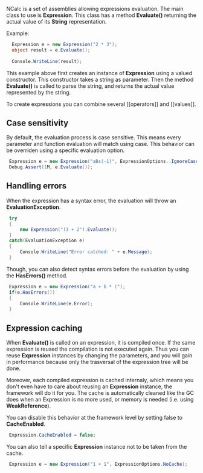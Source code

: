 NCalc is a set of assemblies allowing expressions evaluation. The main class to use is **Expression**.
This class has a method **Evaluate()** returning the actual value of its **String** representation.

Example:

```c#
  Expression e = new Expression("2 * 3");
  object result = e.Evaluate();
  
  Console.WriteLine(result);
```
This example above first creates an instance of **Expression** using a valued constructor. This constructor takes a string as parameter.
Then the method **Evaluate()** is called to parse the string, and returns the actual value represented by the string.

To create expressions you can combine several [[operators]] and [[values]].

## Case sensitivity

By default, the evaluation process is case sensitive. This means every parameter and function evaluation will match using case. This behavior can be overriden using a specific evaluation option.

```c#
 Expression e = new Expression("aBs(-1)", ExpressionOptions..IgnoreCase)
 Debug.Assert(1M, e.Evaluate());
```

## Handling errors

When the expression has a syntax error, the evaluation will throw an **EvaluationException**.

```c#
 try
 {
     new Expression("(3 + 2").Evaluate();
 }
 catch(EvaluationException e)
 {
     Console.WriteLine("Error catched: " + e.Message);
 }
```

Though, you can also detect syntax errors before the evaluation by using the **HasErrors()** method.

```c#
 Expression e = new Expression("a + b * (");
 if(e.HasErrors())
 {
     Console.WriteLine(e.Error);
 }
```

## Expression caching

When **Evaluate()** is called on an expression, it is compiled once. If the same expression is reused the compilation is not executed again. Thus you can reuse **Expression** instances by changing the parameters, and you will gain in performance because only the trasversal of the expression tree will be done.

Moreover, each compiled expression is cached internaly, which means you don't even have to care about reusing an **Expression** instance, the framework will do it for you. The cache is automatically cleaned like the GC does when an Expression is no more used, or memory is needed (i.e. using **WeakReference**). 

You can disable this behavior at the framework level by setting false to **CacheEnabled**.

```c#
 Expression.CacheEnabled = false;
```

You can also tell a specific **Expression** instance not to be taken from the cache.

```c#
 Expression e = new Expression("1 + 1", ExpressionOptions.NoCache);
```